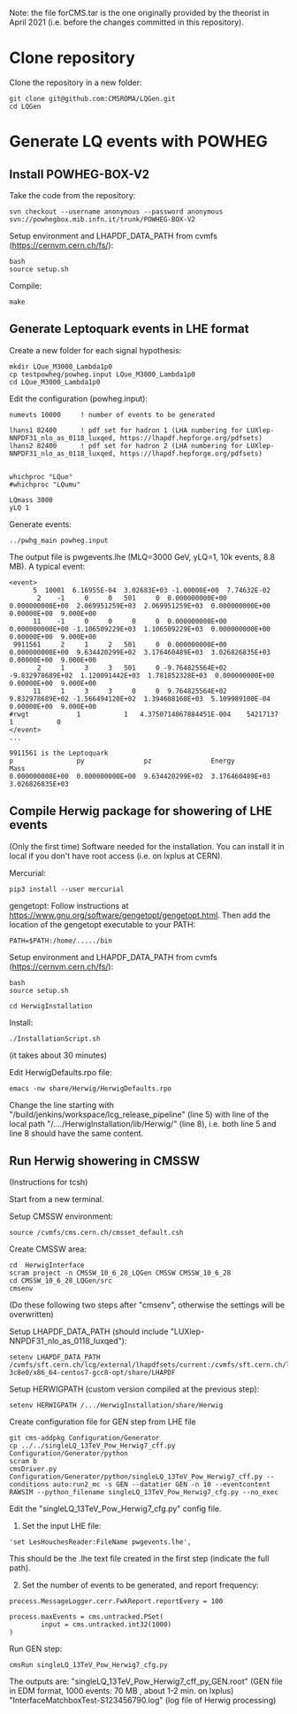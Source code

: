 Note: the file forCMS.tar is the one originally provided by the theorist in April 2021 (i.e. before the changes committed in this repository).

# Clone repository

Clone the repository in a new folder:
```
git clone git@github.com:CMSROMA/LQGen.git
cd LQGen
```

# Generate LQ events with POWHEG

## Install POWHEG-BOX-V2

Take the code from the repository:
```
svn checkout --username anonymous --password anonymous svn://powhegbox.mib.infn.it/trunk/POWHEG-BOX-V2
```

Setup environment and LHAPDF_DATA_PATH from cvmfs (https://cernvm.cern.ch/fs/):
```
bash
source setup.sh
```

Compile:
```
make
```

## Generate Leptoquark events in LHE format

Create a new folder for each signal hypothesis:
```
mkdir LQue_M3000_Lambda1p0
cp testpowheg/powheg.input LQue_M3000_Lambda1p0
cd LQue_M3000_Lambda1p0
```

Edit the configuration (powheg.input):
```
numevts 10000     ! number of events to be generated

lhans1 82400      ! pdf set for hadron 1 (LHA numbering for LUXlep-NNPDF31_nlo_as_0118_luxqed, https://lhapdf.hepforge.org/pdfsets)
lhans2 82400      ! pdf set for hadron 2 (LHA numbering for LUXlep-NNPDF31_nlo_as_0118_luxqed, https://lhapdf.hepforge.org/pdfsets)


whichproc "LQue"
#whichproc "LQumu"

LQmass 3000
yLQ 1
```

Generate events:
```
../pwhg_main powheg.input
```

The output file is pwgevents.lhe (MLQ=3000 GeV, yLQ=1, 10k events, 8.8 MB). A typical event:
```
<event>
      5  10001  6.16955E-04  3.02683E+03 -1.00000E+00  7.74632E-02
       2    -1     0     0   501     0  0.000000000E+00  0.000000000E+00  2.069951259E+03  2.069951259E+03  0.000000000E+00  0.00000E+00  9.000E+00
      11    -1     0     0     0     0  0.000000000E+00  0.000000000E+00 -1.106509229E+03  1.106509229E+03  0.000000000E+00  0.00000E+00  9.000E+00
 9911561     2     1     2   501     0  0.000000000E+00  0.000000000E+00  9.634420299E+02  3.176460489E+03  3.026826835E+03  0.00000E+00  9.000E+00
       2     1     3     3   501     0 -9.764825564E+02 -9.832978689E+02  1.120091442E+03  1.781852328E+03  0.000000000E+00  0.00000E+00  9.000E+00
      11     1     3     3     0     0  9.764825564E+02  9.832978689E+02 -1.566494120E+02  1.394608160E+03  5.109989100E-04  0.00000E+00  9.000E+00
#rwgt            1           1   4.3750714067884451E-004    54217137           1           0
</event>
...

9911561 is the Leptoquark 
p                py               pz               Energy           Mass
0.000000000E+00  0.000000000E+00  9.634420299E+02  3.176460489E+03  3.026826835E+03
```


## Compile Herwig package for showering of LHE events


(Only the first time) Software needed for the installation. You can install it in local if you don't have root access (i.e. on lxplus at CERN).

Mercurial:
```
pip3 install --user mercurial
```

gengetopt: Follow instructions at https://www.gnu.org/software/gengetopt/gengetopt.html. Then add the location of the gengetopt executable to your PATH:
```
PATH=$PATH:/home/...../bin
```


Setup environment and LHAPDF_DATA_PATH from cvmfs (https://cernvm.cern.ch/fs/):
```
bash
source setup.sh
```

```
cd HerwigInstallation
```

Install:
```
./InstallationScript.sh
```
(it takes about 30 minutes)

Edit HerwigDefaults.rpo file:
```
emacs -nw share/Herwig/HerwigDefaults.rpo
```
Change the line starting with "/build/jenkins/workspace/lcg_release_pipeline" (line 5) with line of the local path
"/..../HerwigInstallation/lib/Herwig/" (line 8), i.e. both line 5 and line 8 should have the same content.


## Run Herwig showering in CMSSW

(Instructions for tcsh)

Start from a new terminal.

Setup CMSSW environment:
``` 
source /cvmfs/cms.cern.ch/cmsset_default.csh
```

Create CMSSW area:
```
cd  HerwigInterface
scram project -n CMSSW_10_6_28_LQGen CMSSW CMSSW_10_6_28
cd CMSSW_10_6_28_LQGen/src
cmsenv
```

(Do these following two steps after "cmsenv", otherwise the settings will be overwritten)

Setup LHAPDF_DATA_PATH (should include "LUXlep-NNPDF31_nlo_as_0118_luxqed"):
```
setenv LHAPDF_DATA_PATH /cvmfs/sft.cern.ch/lcg/external/lhapdfsets/current:/cvmfs/sft.cern.ch/lcg/releases/MCGenerators/lhapdf/6.3.0-3c8e0/x86_64-centos7-gcc8-opt/share/LHAPDF
```

Setup HERWIGPATH (custom version compiled at the previous step):
```
setenv HERWIGPATH /.../HerwigInstallation/share/Herwig
```

Create configuration file for GEN step from LHE file
```
git cms-addpkg Configuration/Generator
cp ../../singleLQ_13TeV_Pow_Herwig7_cff.py Configuration/Generator/python
scram b
cmsDriver.py Configuration/Generator/python/singleLQ_13TeV_Pow_Herwig7_cff.py --conditions auto:run2_mc -s GEN --datatier GEN -n 10 --eventcontent RAWSIM --python_filename singleLQ_13TeV_Pow_Herwig7_cfg.py --no_exec
```

Edit the "singleLQ_13TeV_Pow_Herwig7_cfg.py" config file.

1) Set the input LHE file:
```
'set LesHouchesReader:FileName pwgevents.lhe',
```
This should be the .lhe text file created in the first step (indicate the full path).

2) Set the number of events to be generated, and report frequency:
```
process.MessageLogger.cerr.FwkReport.reportEvery = 100 

process.maxEvents = cms.untracked.PSet(
        input = cms.untracked.int32(1000)
)
```

Run GEN step:
```
cmsRun singleLQ_13TeV_Pow_Herwig7_cfg.py
```

The outputs are:
"singleLQ_13TeV_Pow_Herwig7_cff_py_GEN.root" (GEN file in EDM format, 1000 events: 70 MB , about 1-2 min. on lxplus)
"InterfaceMatchboxTest-S123456790.log" (log file of Herwig processing)
